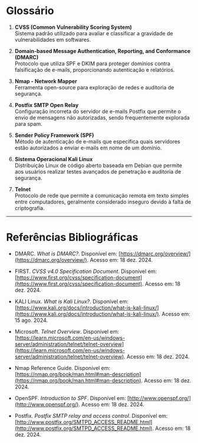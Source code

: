 # Glossário

1. **CVSS (Common Vulnerability Scoring System)**  
   Sistema padrão utilizado para avaliar e classificar a gravidade de vulnerabilidades em softwares.

2. **Domain-based Message Authentication, Reporting, and Conformance (DMARC)**  
   Protocolo que utiliza SPF e DKIM para proteger domínios contra falsificação de e-mails, proporcionando autenticação e relatórios.

3. **Nmap - Network Mapper**  
   Ferramenta open-source para exploração de redes e auditoria de segurança.

4. **Postfix SMTP Open Relay**  
   Configuração incorreta do servidor de e-mails Postfix que permite o envio de mensagens não autorizadas, sendo frequentemente explorada para spam.

5. **Sender Policy Framework (SPF)**  
   Método de autenticação de e-mails que especifica quais servidores estão autorizados a enviar e-mails em nome de um domínio.

6. **Sistema Operacional Kali Linux**  
   Distribuição Linux de código aberto baseada em Debian que permite aos usuários realizar testes avançados de penetração e auditoria de segurança.

7. **Telnet**  
   Protocolo de rede que permite a comunicação remota em texto simples entre computadores, geralmente considerado inseguro devido à falta de criptografia.

---

# Referências Bibliográficas

- DMARC. *What is DMARC?*. Disponível em: [https://dmarc.org/overview/](https://dmarc.org/overview/). Acesso em: 18 dez. 2024.

- FIRST. *CVSS v4.0 Specification Document*. Disponível em: [https://www.first.org/cvss/specification-document](https://www.first.org/cvss/specification-document). Acesso em: 18 dez. 2024.

- KALI Linux. *What is Kali Linux?*. Disponível em: [https://www.kali.org/docs/introduction/what-is-kali-linux/](https://www.kali.org/docs/introduction/what-is-kali-linux/). Acesso em: 15 ago. 2024.

- Microsoft. *Telnet Overview*. Disponível em: [https://learn.microsoft.com/en-us/windows-server/administration/telnet/telnet-overview](https://learn.microsoft.com/en-us/windows-server/administration/telnet/telnet-overview). Acesso em: 18 dez. 2024.

- Nmap Reference Guide. Disponível em: [https://nmap.org/book/man.html#man-description](https://nmap.org/book/man.html#man-description). Acesso em: 18 dez. 2024.

- OpenSPF. *Introduction to SPF*. Disponível em: [http://www.openspf.org/](http://www.openspf.org/). Acesso em: 18 dez. 2024.

- Postfix. *Postfix SMTP relay and access control*. Disponível em: [http://www.postfix.org/SMTPD_ACCESS_README.html](http://www.postfix.org/SMTPD_ACCESS_README.html). Acesso em: 18 dez. 2024.
